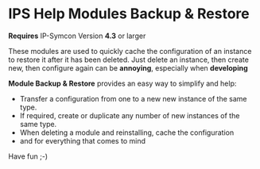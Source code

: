# IPS Help Modules Backup & Restore
**Requires** IP-Symcon Version **4.3** or larger

These modules are used to quickly cache the configuration of an instance to restore it after it has been deleted.
Just delete an instance, then create new, then configure again can be **annoying**, especially when **developing**

**Module Backup & Restore** provides an easy way to simplify and help:
- Transfer a configuration from one to a new new instance of the same type.
- If required, create or duplicate any number of new instances of the same type.
- When deleting a module and reinstalling, cache the configuration
- and for everything that comes to mind

Have fun ;-)